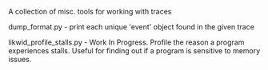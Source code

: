 A collection of misc. tools for working with traces

dump_format.py - print each unique 'event' object found in the given trace

likwid_profile_stalls.py - Work In Progress. Profile the reason a program experiences stalls. Useful for finding out if a program is sensitive to memory issues.

